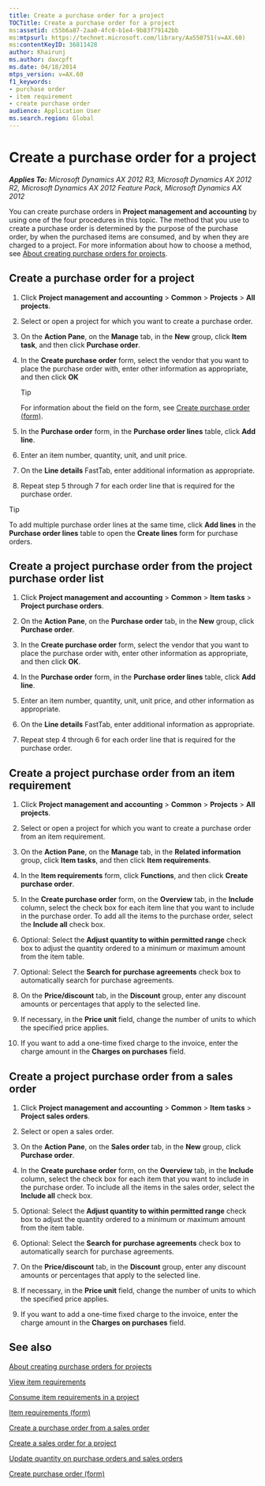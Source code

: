 ```yaml
---
title: Create a purchase order for a project
TOCTitle: Create a purchase order for a project
ms:assetid: c55b6a87-2aa0-4fc0-b1e4-9b83f79142bb
ms:mtpsurl: https://technet.microsoft.com/library/Aa550751(v=AX.60)
ms:contentKeyID: 36811428
author: Khairunj
ms.author: daxcpft
ms.date: 04/18/2014
mtps_version: v=AX.60
f1_keywords:
- purchase order
- item requirement
- create purchase order
audience: Application User
ms.search.region: Global
---
```


# Create a purchase order for a project 


_**Applies To:** Microsoft Dynamics AX 2012 R3, Microsoft Dynamics AX 2012 R2, Microsoft Dynamics AX 2012 Feature Pack, Microsoft Dynamics AX 2012_

You can create purchase orders in **Project management and accounting** by using one of the four procedures in this topic. The method that you use to create a purchase order is determined by the purpose of the purchase order, by when the purchased items are consumed, and by when they are charged to a project. For more information about how to choose a method, see [About creating purchase orders for projects](about-creating-purchase-orders-for-projects.md).

## Create a purchase order for a project

1.  Click **Project management and accounting** \> **Common** \> **Projects** \> **All projects**.

2.  Select or open a project for which you want to create a purchase order.

3.  On the **Action Pane**, on the **Manage** tab, in the **New** group, click **Item task**, and then click **Purchase order**.

4.  In the **Create purchase order** form, select the vendor that you want to place the purchase order with, enter other information as appropriate, and then click **OK**
    

    > [!TIP]
    > <P>For information about the field on the form, see <A href="https://technet.microsoft.com/library/aa570189(v=ax.60)">Create purchase order (form)</A>.</P>



5.  In the **Purchase order** form, in the **Purchase order lines** table, click **Add line**.

6.  Enter an item number, quantity, unit, and unit price.

7.  On the **Line details** FastTab, enter additional information as appropriate.

8.  Repeat step 5 through 7 for each order line that is required for the purchase order.


> [!TIP]
> <P>To add multiple purchase order lines at the same time, click <STRONG>Add lines</STRONG> in the <STRONG>Purchase order lines</STRONG> table to open the <STRONG>Create lines</STRONG> form for purchase orders.</P>



## Create a project purchase order from the project purchase order list

1.  Click **Project management and accounting** \> **Common** \> **Item tasks** \> **Project purchase orders**.

2.  On the **Action Pane**, on the **Purchase order** tab, in the **New** group, click **Purchase order**.

3.  In the **Create purchase order** form, select the vendor that you want to place the purchase order with, enter other information as appropriate, and then click **OK**.

4.  In the **Purchase order** form, in the **Purchase order lines** table, click **Add line**.

5.  Enter an item number, quantity, unit, unit price, and other information as appropriate.

6.  On the **Line details** FastTab, enter additional information as appropriate.

7.  Repeat step 4 through 6 for each order line that is required for the purchase order.

## Create a project purchase order from an item requirement

1.  Click **Project management and accounting** \> **Common** \> **Projects** \> **All projects**.

2.  Select or open a project for which you want to create a purchase order from an item requirement.

3.  On the **Action Pane**, on the **Manage** tab, in the **Related information** group, click **Item tasks**, and then click **Item requirements**.

4.  In the **Item requirements** form, click **Functions**, and then click **Create purchase order**.

5.  In the **Create purchase order** form, on the **Overview** tab, in the **Include** column, select the check box for each item line that you want to include in the purchase order. To add all the items to the purchase order, select the **Include all** check box.

6.  Optional: Select the **Adjust quantity to within permitted range** check box to adjust the quantity ordered to a minimum or maximum amount from the item table.

7.  Optional: Select the **Search for purchase agreements** check box to automatically search for purchase agreements.

8.  On the **Price/discount** tab, in the **Discount** group, enter any discount amounts or percentages that apply to the selected line.

9.  If necessary, in the **Price unit** field, change the number of units to which the specified price applies.

10. If you want to add a one-time fixed charge to the invoice, enter the charge amount in the **Charges on purchases** field.

## Create a project purchase order from a sales order

1.  Click **Project management and accounting** \> **Common** \> **Item tasks** \> **Project sales orders**.

2.  Select or open a sales order.

3.  On the **Action Pane**, on the **Sales order** tab, in the **New** group, click **Purchase order**.

4.  In the **Create purchase order** form, on the **Overview** tab, in the **Include** column, select the check box for each item that you want to include in the purchase order. To include all the items in the sales order, select the **Include all** check box.

5.  Optional: Select the **Adjust quantity to within permitted range** check box to adjust the quantity ordered to a minimum or maximum amount from the item table.

6.  Optional: Select the **Search for purchase agreements** check box to automatically search for purchase agreements.

7.  On the **Price/discount** tab, in the **Discount** group, enter any discount amounts or percentages that apply to the selected line.

8.  If necessary, in the **Price unit** field, change the number of units to which the specified price applies.

9.  If you want to add a one-time fixed charge to the invoice, enter the charge amount in the **Charges on purchases** field.

## See also

[About creating purchase orders for projects](about-creating-purchase-orders-for-projects.md)

[View item requirements](view-item-requirements.md)

[Consume item requirements in a project](consume-item-requirements-in-a-project.md)

[Item requirements (form)](https://technet.microsoft.com/library/aa552021\(v=ax.60\))

[Create a purchase order from a sales order](create-a-purchase-order-from-a-sales-order.md)

[Create a sales order for a project](create-a-sales-order-for-a-project.md)

[Update quantity on purchase orders and sales orders](update-quantity-on-purchase-orders-and-sales-orders.md)

[Create purchase order (form)](https://technet.microsoft.com/library/aa570189\(v=ax.60\))

  


